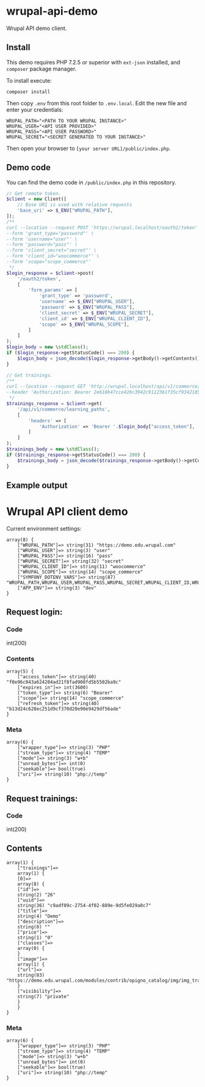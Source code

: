 # wrupal-api-demo
Wrupal API demo client.

## Install

This demo requires PHP 7.2.5 or superior with `ext-json` installed, and `composer` package manager.

To install execute:

`composer install`

Then copy `.env` from this root folder to `.env.local`. Edit the new file and enter your credentials:

```dotenv
WRUPAL_PATH="<PATH TO YOUR WRUPAL INSTANCE>"
WRUPAL_USER="<API USER PROVIDED>"
WRUPAL_PASS="<API USER PASSWORD>"
WRUPAL_SECRET="<SECRET GENERATED TO YOUR INSTANCE>"
```

Then open your browser to `[your server URL]/public/index.php`.

## Demo code

You can find the demo code in `/public/index.php` in this repository.

```php
// Get remote token.
$client = new Client([
    // Base URI is used with relative requests
    'base_uri' => $_ENV["WRUPAL_PATH"],
]);
/**
curl --location --request POST 'https://wrupal.localhost/oauth2/token' \
--form 'grant_type="password"' \
--form 'username="user"' \
--form 'password="pass"' \
--form 'client_secret="secret"' \
--form 'client_id="woocommerce"' \
--form 'scope="scope_commerce"'
 */
$login_response = $client->post(
    '/oauth2/token',
    [
        'form_params' => [
            'grant_type' => 'password',
            'username' => $_ENV["WRUPAL_USER"],
            'password' => $_ENV["WRUPAL_PASS"],
            'client_secret' => $_ENV["WRUPAL_SECRET"],
            'client_id' => $_ENV["WRUPAL_CLIENT_ID"],
            'scope' => $_ENV["WRUPAL_SCOPE"],
        ]
    ]
);
$login_body = new \stdClass();
if ($login_response->getStatusCode() === 200) {
    $login_body = json_decode($login_response->getBody()->getContents(), true);
}

// Get trainings.
/**
curl --location --request GET 'http://wrupal.localhost/api/v1/commerce/learning_paths' \
--header 'Authorization: Bearer 2e610b47cce426c3942c9112361f35cf93421854'
 */
$trainings_response = $client->get(
    '/api/v1/commerce/learning_paths',
    [
        'headers' => [
            'Authorization' => 'Bearer '.$login_body["access_token"],
        ]
    ]
);
$trainings_body = new \stdClass();
if ($trainings_response->getStatusCode() === 200) {
    $trainings_body = json_decode($trainings_response->getBody()->getContents(), true);
}
```

## Example output

# Wrupal API client demo
Current environment settings:

```
array(8) {
    ["WRUPAL_PATH"]=> string(31) "https://demo.edu.wrupal.com"
    ["WRUPAL_USER"]=> string(3) "user"
    ["WRUPAL_PASS"]=> string(16) "pass"
    ["WRUPAL_SECRET"]=> string(32) "secret"
    ["WRUPAL_CLIENT_ID"]=> string(11) "woocommerce"
    ["WRUPAL_SCOPE"]=> string(14) "scope_commerce"
    ["SYMFONY_DOTENV_VARS"]=> string(87) "WRUPAL_PATH,WRUPAL_USER,WRUPAL_PASS,WRUPAL_SECRET,WRUPAL_CLIENT_ID,WRUPAL_SCOPE,APP_ENV"
    ["APP_ENV"]=> string(3) "dev"
}
```

## Request login:

### Code

int(200)

### Contents

```
array(5) {
    ["access_token"]=> string(40) "f0e96c043a624204ad21f8fad908fd5b5502ba9c"
    ["expires_in"]=> int(3600)
    ["token_type"]=> string(6) "Bearer"
    ["scope"]=> string(14) "scope_commerce"
    ["refresh_token"]=> string(40) "b13d24c628ec251d9cf370d20e90e9429df56ade"
}
```

### Meta

```
array(6) {
    ["wrapper_type"]=> string(3) "PHP"
    ["stream_type"]=> string(4) "TEMP"
    ["mode"]=> string(3) "w+b"
    ["unread_bytes"]=> int(0)
    ["seekable"]=> bool(true)
    ["uri"]=> string(10) "php://temp"
}
```

## Request trainings:

### Code

int(200)

## Contents

```
array(1) {
    ["trainings"]=>
    array(1) {
    [0]=>
    array(8) {
    ["id"]=>
    string(2) "26"
    ["uuid"]=>
    string(36) "c9adf09c-2754-4f02-889e-9d5fe029a0c7"
    ["title"]=>
    string(4) "Demo"
    ["description"]=>
    string(0) ""
    ["price"]=>
    string(1) "0"
    ["classes"]=>
    array(0) {
    }
    ["image"]=>
    array(1) {
    ["url"]=>
    string(83) "https://demo.edu.wrupal.com/modules/contrib/opigno_catalog/img/img_training.png"
    }
    ["visibility"]=>
    string(7) "private"
    }
    }
}
```

### Meta

```
array(6) {
    ["wrapper_type"]=> string(3) "PHP"
    ["stream_type"]=> string(4) "TEMP"
    ["mode"]=> string(3) "w+b"
    ["unread_bytes"]=> int(0)
    ["seekable"]=> bool(true)
    ["uri"]=> string(10) "php://temp"
}
```
